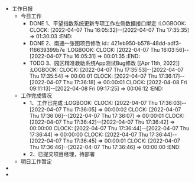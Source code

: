 - 工作日报
	- 今日工作
		- DONE 1、平望指数系统更新专项工作左侧数据接口绑定
		  :LOGBOOK:
		  CLOCK: [2022-04-07 Thu 16:05:32]--[2022-04-07 Thu 17:35:35] =>  01:30:03
		  :END:
		- DONE 2、南通一张图项目修改
		  id:: 421eb950-b578-48dd-adf3-f16639399b7e
		  :LOGBOOK:
		  CLOCK: [2022-04-07 Thu 16:03:56]--[2022-04-07 Thu 16:05:31] =>  00:01:35
		  :END:
		- TODO 3、园区精准救助系统App测试Bug修改 [[Apr 11th, 2022]]
		  :LOGBOOK:
		  CLOCK: [2022-04-07 Thu 17:35:53]--[2022-04-07 Thu 17:35:54] =>  00:00:01
		  CLOCK: [2022-04-07 Thu 17:36:17]--[2022-04-07 Thu 17:36:18] =>  00:00:01
		  CLOCK: [2022-04-08 Fri 09:11:13]--[2022-04-08 Fri 09:17:25] =>  00:06:12
		  :END:
	- 工作完成情况
		- 1、工作已完成
		  :LOGBOOK:
		  CLOCK: [2022-04-07 Thu 17:36:03]--[2022-04-07 Thu 17:36:05] =>  00:00:02
		  CLOCK: [2022-04-07 Thu 17:36:06]--[2022-04-07 Thu 17:36:07] =>  00:00:01
		  CLOCK: [2022-04-07 Thu 17:36:42]--[2022-04-07 Thu 17:36:42] =>  00:00:00
		  CLOCK: [2022-04-07 Thu 17:36:44]--[2022-04-07 Thu 17:36:44] =>  00:00:00
		  CLOCK: [2022-04-07 Thu 17:36:44]--[2022-04-07 Thu 17:36:45] =>  00:00:01
		  CLOCK: [2022-04-07 Thu 17:36:46]--[2022-04-07 Thu 17:36:46] =>  00:00:00
		  :END:
		- 2、已提交项目经理，待部署
	- 明日工作暂定
-
-